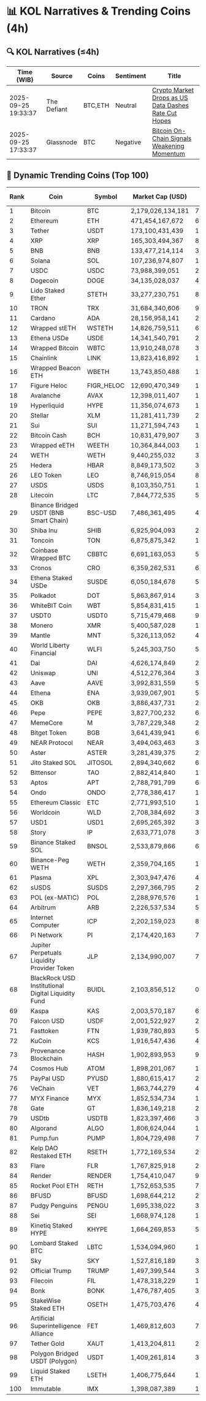 # 📊 KOL Narratives & Trending Coins (4h)

## 🔍 KOL Narratives (≤4h)

| Time (WIB) | Source | Coins | Sentiment | Title |
|------------|--------|-------|-----------|-------|
| 2025-09-25 19:33:37 | The Defiant | BTC,ETH | Neutral | [Crypto Market Drops as US Data Dashes Rate Cut Hopes](https://thedefiant.io/example1) |
| 2025-09-25 17:33:37 | Glassnode | BTC | Negative | [Bitcoin On-Chain Signals Weakening Momentum](https://glassnode.com/example2) |

## 🚀 Dynamic Trending Coins (Top 100)

| Rank | Coin | Symbol | Market Cap (USD) | 24h Volume (USD) |
|------|------|--------|------------------|------------------|
| 1 | Bitcoin | BTC | 2,179,026,134,181 | 71,705,415,842 |
| 2 | Ethereum | ETH | 471,454,167,672 | 61,539,884,618 |
| 3 | Tether | USDT | 173,100,431,439 | 157,050,686,040 |
| 4 | XRP | XRP | 165,303,494,367 | 8,816,991,903 |
| 5 | BNB | BNB | 133,477,214,114 | 3,180,247,903 |
| 6 | Solana | SOL | 107,236,974,807 | 11,403,298,851 |
| 7 | USDC | USDC | 73,988,399,051 | 21,447,921,864 |
| 8 | Dogecoin | DOGE | 34,135,028,037 | 4,025,277,874 |
| 9 | Lido Staked Ether | STETH | 33,277,230,751 | 85,047,150 |
| 10 | TRON | TRX | 31,684,340,606 | 901,136,723 |
| 11 | Cardano | ADA | 28,156,958,141 | 2,059,184,609 |
| 12 | Wrapped stETH | WSTETH | 14,826,759,511 | 63,414,007 |
| 13 | Ethena USDe | USDE | 14,341,540,791 | 2,626,766,055 |
| 14 | Wrapped Bitcoin | WBTC | 13,910,248,078 | 360,477,615 |
| 15 | Chainlink | LINK | 13,823,416,892 | 1,117,005,646 |
| 16 | Wrapped Beacon ETH | WBETH | 13,743,850,488 | 18,693,574 |
| 17 | Figure Heloc | FIGR_HELOC | 12,690,470,349 | 156,495,698 |
| 18 | Avalanche | AVAX | 12,398,011,407 | 1,751,140,367 |
| 19 | Hyperliquid | HYPE | 11,356,074,673 | 1,121,546,150 |
| 20 | Stellar | XLM | 11,281,411,739 | 290,550,142 |
| 21 | Sui | SUI | 11,271,594,743 | 1,938,362,452 |
| 22 | Bitcoin Cash | BCH | 10,831,479,907 | 393,262,385 |
| 23 | Wrapped eETH | WEETH | 10,364,844,003 | 11,011,080 |
| 24 | WETH | WETH | 9,440,255,032 | 324,270,032 |
| 25 | Hedera | HBAR | 8,849,173,502 | 315,067,056 |
| 26 | LEO Token | LEO | 8,746,915,054 | 821,674 |
| 27 | USDS | USDS | 8,103,350,751 | 16,532,557 |
| 28 | Litecoin | LTC | 7,844,772,535 | 585,168,412 |
| 29 | Binance Bridged USDT (BNB Smart Chain) | BSC-USD | 7,486,361,495 | 4,870,532,020 |
| 30 | Shiba Inu | SHIB | 6,925,904,093 | 241,725,573 |
| 31 | Toncoin | TON | 6,875,875,342 | 167,134,523 |
| 32 | Coinbase Wrapped BTC | CBBTC | 6,691,163,053 | 518,906,985 |
| 33 | Cronos | CRO | 6,359,262,531 | 62,845,532 |
| 34 | Ethena Staked USDe | SUSDE | 6,050,184,678 | 566,712,291 |
| 35 | Polkadot | DOT | 5,863,867,914 | 366,828,471 |
| 36 | WhiteBIT Coin | WBT | 5,854,831,415 | 105,133,751 |
| 37 | USDT0 | USDT0 | 5,715,479,468 | 921,245,640 |
| 38 | Monero | XMR | 5,400,587,028 | 100,941,897 |
| 39 | Mantle | MNT | 5,326,113,052 | 490,797,160 |
| 40 | World Liberty Financial | WLFI | 5,245,303,750 | 529,006,135 |
| 41 | Dai | DAI | 4,626,174,849 | 247,553,570 |
| 42 | Uniswap | UNI | 4,512,276,364 | 375,821,745 |
| 43 | Aave | AAVE | 3,992,831,559 | 565,648,846 |
| 44 | Ethena | ENA | 3,939,067,901 | 588,362,392 |
| 45 | OKB | OKB | 3,886,437,731 | 205,539,513 |
| 46 | Pepe | PEPE | 3,827,700,232 | 699,598,686 |
| 47 | MemeCore | M | 3,787,229,348 | 28,138,090 |
| 48 | Bitget Token | BGB | 3,641,439,941 | 641,580,794 |
| 49 | NEAR Protocol | NEAR | 3,494,063,463 | 352,682,422 |
| 50 | Aster | ASTER | 3,281,439,375 | 2,639,802,779 |
| 51 | Jito Staked SOL | JITOSOL | 2,894,340,662 | 65,705,730 |
| 52 | Bittensor | TAO | 2,882,414,840 | 132,294,941 |
| 53 | Aptos | APT | 2,788,791,799 | 605,164,671 |
| 54 | Ondo | ONDO | 2,778,386,417 | 193,336,450 |
| 55 | Ethereum Classic | ETC | 2,771,993,510 | 104,446,120 |
| 56 | Worldcoin | WLD | 2,708,384,692 | 316,671,659 |
| 57 | USD1 | USD1 | 2,695,265,392 | 360,353,923 |
| 58 | Story | IP | 2,633,771,078 | 313,262,007 |
| 59 | Binance Staked SOL | BNSOL | 2,533,879,866 | 6,331,516 |
| 60 | Binance-Peg WETH | WETH | 2,359,704,165 | 133,281,266 |
| 61 | Plasma | XPL | 2,303,947,476 | 4,218,945,779 |
| 62 | sUSDS | SUSDS | 2,297,366,795 | 25,131,768 |
| 63 | POL (ex-MATIC) | POL | 2,288,976,576 | 104,255,666 |
| 64 | Arbitrum | ARB | 2,226,537,534 | 508,261,694 |
| 65 | Internet Computer | ICP | 2,202,159,023 | 85,934,426 |
| 66 | Pi Network | PI | 2,174,420,163 | 70,752,376 |
| 67 | Jupiter Perpetuals Liquidity Provider Token | JLP | 2,134,990,007 | 78,205,737 |
| 68 | BlackRock USD Institutional Digital Liquidity Fund | BUIDL | 2,103,856,512 | 0.0 |
| 69 | Kaspa | KAS | 2,003,570,187 | 61,562,736 |
| 70 | Falcon USD | USDF | 2,001,522,927 | 236,630,533 |
| 71 | Fasttoken | FTN | 1,939,780,893 | 55,383,766 |
| 72 | KuCoin | KCS | 1,916,547,436 | 4,065,096 |
| 73 | Provenance Blockchain | HASH | 1,902,893,953 | 91,700 |
| 74 | Cosmos Hub | ATOM | 1,898,201,067 | 110,921,962 |
| 75 | PayPal USD | PYUSD | 1,880,615,417 | 212,657,813 |
| 76 | VeChain | VET | 1,863,744,279 | 43,064,516 |
| 77 | MYX Finance | MYX | 1,852,534,734 | 178,267,717 |
| 78 | Gate | GT | 1,836,149,218 | 20,106,982 |
| 79 | USDtb | USDTB | 1,823,397,466 | 33,696,195 |
| 80 | Algorand | ALGO | 1,806,624,044 | 121,635,803 |
| 81 | Pump.fun | PUMP | 1,804,729,498 | 728,695,245 |
| 82 | Kelp DAO Restaked ETH | RSETH | 1,772,169,534 | 20,349,624 |
| 83 | Flare | FLR | 1,767,825,918 | 28,409,133 |
| 84 | Render | RENDER | 1,754,410,047 | 91,239,396 |
| 85 | Rocket Pool ETH | RETH | 1,752,653,535 | 7,893,174 |
| 86 | BFUSD | BFUSD | 1,698,644,212 | 21,569,407 |
| 87 | Pudgy Penguins | PENGU | 1,695,338,022 | 361,331,414 |
| 88 | Sei | SEI | 1,668,974,128 | 169,062,306 |
| 89 | Kinetiq Staked HYPE | KHYPE | 1,664,269,853 | 54,730,579 |
| 90 | Lombard Staked BTC | LBTC | 1,534,094,960 | 11,540,894 |
| 91 | Sky | SKY | 1,527,816,189 | 32,185,772 |
| 92 | Official Trump | TRUMP | 1,497,399,544 | 302,898,956 |
| 93 | Filecoin | FIL | 1,478,318,229 | 196,777,636 |
| 94 | Bonk | BONK | 1,476,787,405 | 317,906,454 |
| 95 | StakeWise Staked ETH | OSETH | 1,475,703,476 | 43,066,255 |
| 96 | Artificial Superintelligence Alliance | FET | 1,469,812,603 | 78,134,502 |
| 97 | Tether Gold | XAUT | 1,413,204,811 | 207,242,202 |
| 98 | Polygon Bridged USDT (Polygon) | USDT | 1,409,261,814 | 36,982,653 |
| 99 | Liquid Staked ETH | LSETH | 1,406,775,644 | 1,240,780 |
| 100 | Immutable | IMX | 1,398,087,389 | 127,846,572 |